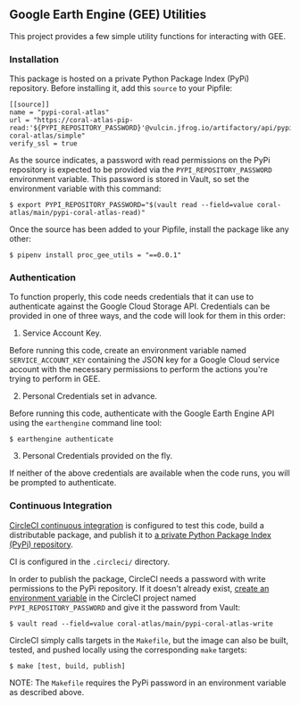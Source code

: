 ## Google Earth Engine (GEE) Utilities
This project provides a few simple utility functions for interacting with GEE.

### Installation
This package is hosted on a private Python Package Index (PyPi) repository. Before installing it, add this `source` to your Pipfile:

```
[[source]]
name = "pypi-coral-atlas"
url = "https://coral-atlas-pip-read:'${PYPI_REPOSITORY_PASSWORD}'@vulcin.jfrog.io/artifactory/api/pypi/pypi-coral-atlas/simple"
verify_ssl = true
```

As the source indicates, a password with read permissions on the PyPi repository is expected to be provided via the `PYPI_REPOSITORY_PASSWORD` environment variable.  This password is stored in Vault, so set the environment variable with this command:

```
$ export PYPI_REPOSITORY_PASSWORD="$(vault read --field=value coral-atlas/main/pypi-coral-atlas-read)"
```

Once the source has been added to your Pipfile, install the package like any other:

```
$ pipenv install proc_gee_utils = "==0.0.1"
```

### Authentication
To function properly, this code needs credentials that it can use to authenticate against the Google Cloud Storage API.  Credentials can be provided in one of three ways, and the code will look for them in this order:

1. Service Account Key.

Before running this code, create an environment variable named `SERVICE_ACCOUNT_KEY` containing the JSON key for a Google Cloud service account with the necessary permissions to perform the actions you're trying to perform in GEE.

2. Personal Credentials set in advance.

Before running this code, authenticate with the Google Earth Engine API using the `earthengine` command line tool:
```
$ earthengine authenticate
```

3. Personal Credentials provided on the fly.

If neither of the above credentials are available when the code runs, you will be prompted to authenticate.


### Continuous Integration

[CircleCI continuous integration](https://circleci.com) is configured to test this code, build a distributable package, and publish it to [a private Python Package Index (PyPi) repository](https://vulcin.jfrog.io/artifactory/pypi-coral-atlas/).

CI is configured in the `.circleci/` directory.

In order to publish the package, CircleCI needs a password with write permissions to the PyPi repository.  If it doesn't already exist, [create an environment variable](https://circleci.com/docs/2.0/env-vars/) in the CircleCI project named `PYPI_REPOSITORY_PASSWORD` and give it the password from Vault:

```
$ vault read --field=value coral-atlas/main/pypi-coral-atlas-write
```

CircleCI simply calls targets in the `Makefile`, but the image can also be built, tested, and pushed locally using the corresponding `make` targets:

```
$ make [test, build, publish]
```

NOTE: The `Makefile` requires the PyPi password in an environment variable as described above.
